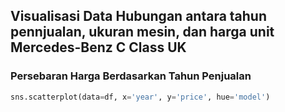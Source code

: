 ## Visualisasi Data Hubungan antara tahun pennjualan, ukuran mesin, dan harga unit Mercedes-Benz C Class UK 

### Persebaran Harga Berdasarkan Tahun Penjualan

```python
sns.scatterplot(data=df, x='year', y='price', hue='model')
